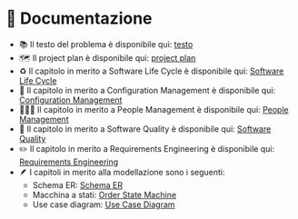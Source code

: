 # 🚧 Documentazione

- 📚 Il testo del problema è disponibile qui: [testo](testo.md)
- 🗺 Il project plan è disponibile qui: [project plan](projectPlan.md)
- ♻️ Il capitolo in merito a Software Life Cycle è disponibile qui: [Software Life Cycle](software-life-cycle.md)
- 🧰 Il capitolo in merito a Configuration Management è disponibile qui: [Configuration Management](configurationManagement.md)
- 👷🏼‍♂️ Il capitolo in merito a People Management è disponibile qui: [People Management](people-management.md)
- 💯 Il capitolo in merito a Software Quality è disponibile qui: [Software Quality](softwareQuality.md)
- ✏️ Il capitolo in merito a Requirements Engineering è disponibile qui: [Requirements Engineering](requirements-engineering.md)
- 🪶 I capitoli in merito alla modellazione sono i seguenti:
  - Schema ER: [Schema ER](modelling/er-schema/README.md)
  - Macchina a stati: [Order State Machine](modelling/order-state-machine/README.md)
  - Use case diagram: [Use Case Diagram](modelling/use_case_diagram/README.md)
